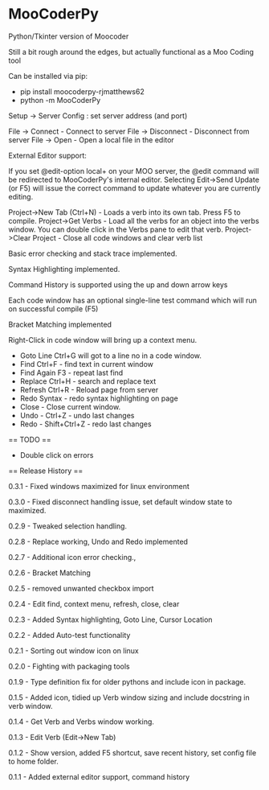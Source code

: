 # MooCoderPy
Python/Tkinter version of Moocoder

Still a bit rough around the edges, but actually functional as a Moo Coding tool

Can be installed via pip:
* pip install moocoderpy-rjmatthews62
* python -m MooCoderPy

Setup -> Server Config : set server address (and port) 

File -> Connect - Connect to server
File -> Disconnect - Disconnect from server
File -> Open - Open a local file in the editor

External Editor support:

If you set @edit-option local+ on your MOO server, the @edit command will be redirected to MooCoderPy's internal editor.
Selecting Edit->Send Update (or F5) will issue the correct command to update whatever you are currently editing.

Project->New Tab (Ctrl+N) - Loads a verb into its own tab. Press F5 to compile.
Project->Get Verbs - Load all the verbs for an object into the verbs window.
    You can double click in the Verbs pane to edit that verb.
Project->Clear Project - Close all code windows and clear verb list

Basic error checking and stack trace implemented.

Syntax Highlighting implemented.

Command History is supported using the up and down arrow keys

Each code window has an optional single-line test command which will run on successful compile (F5)

Bracket Matching implemented

Right-Click in code window will bring up a context menu.
* Goto Line Ctrl+G will got to a line no in a code window.
* Find Ctrl+F - find text in current window
* Find Again F3 - repeat last find
* Replace Ctrl+H - search and replace text
* Refresh Ctrl+R - Reload page from server
* Redo Syntax - redo syntax highlighting on page
* Close - Close current window.
* Undo - Ctrl+Z - undo last changes
* Redo - Shift+Ctrl+Z - redo last changes

== TODO ==
* Double click on errors

== Release History ==

0.3.1 - Fixed windows maximized for linux environment

0.3.0 - Fixed disconnect handling issue, set default window state to maximized.

0.2.9 - Tweaked selection handling.

0.2.8 - Replace working, Undo and Redo implemented

0.2.7 - Additional icon error checking.,

0.2.6 - Bracket Matching

0.2.5 - removed unwanted checkbox import

0.2.4 - Edit find, context menu, refresh, close, clear

0.2.3 - Added Syntax highlighting, Goto Line, Cursor Location

0.2.2 - Added Auto-test functionality

0.2.1 - Sorting out window icon on linux

0.2.0 - Fighting with packaging tools

0.1.9 - Type definition fix for older pythons and include icon in package.

0.1.5 - Added icon, tidied up Verb window sizing and include docstring in verb window.

0.1.4 - Get Verb and Verbs window working.

0.1.3 - Edit Verb (Edit->New Tab)

0.1.2 - Show version, added F5 shortcut, save recent history, set config file to home folder.

0.1.1 - Added external editor support, command history
